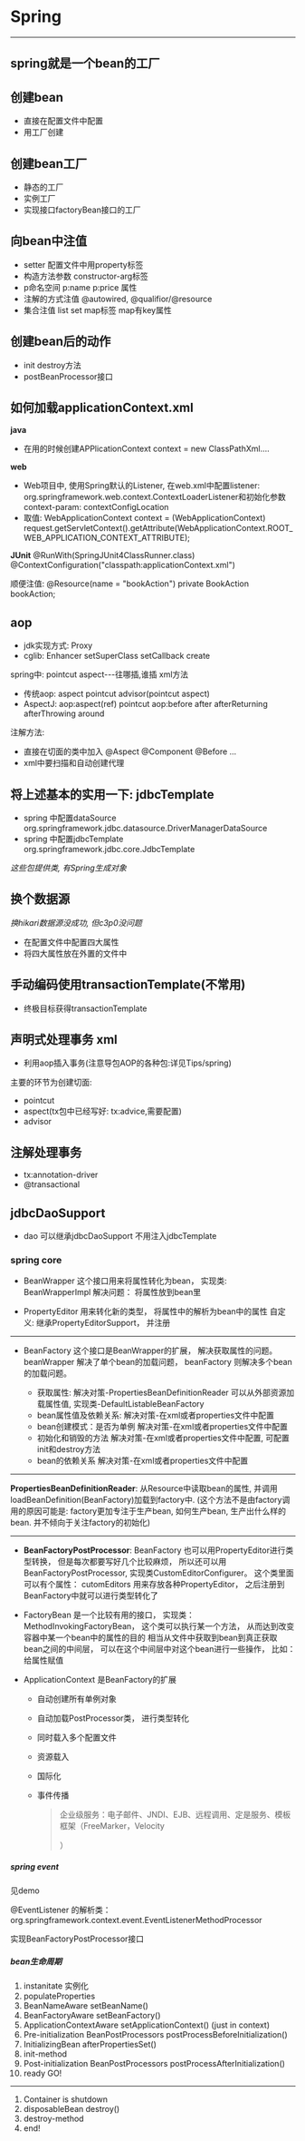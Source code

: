 # Spring #
---

## spring就是一个bean的工厂 ##

## 创建bean
- 直接在配置文件中配置
- 用工厂创建

## 创建bean工厂
- 静态的工厂
- 实例工厂
- 实现接口factoryBean接口的工厂

## 向bean中注值
- setter 配置文件中用property标签
- 构造方法参数 constructor-arg标签
- p命名空间 p:name  p:price 属性
- 注解的方式注值 @autowired, @qualifior/@resource
- 集合注值 list set map标签 map有key属性

## 创建bean后的动作
- init destroy方法
- postBeanProcessor接口

## 如何加载applicationContext.xml

**java**
- 在用的时候创建APPlicationContext context = new  ClassPathXml....

**web**

- Web项目中, 使用Spring默认的Listener, 在web.xml中配置listener: org.springframework.web.context.ContextLoaderListener和初始化参数context-param: contextConfigLocation
- 取值: 
	WebApplicationContext context = (WebApplicationContext) request.getServletContext().getAttribute(WebApplicationContext.ROOT_WEB_APPLICATION_CONTEXT_ATTRIBUTE);

**JUnit**
	@RunWith(SpringJUnit4ClassRunner.class)
	@ContextConfiguration("classpath:applicationContext.xml")

顺便注值:
	@Resource(name = "bookAction")
	private BookAction bookAction;

## aop

- jdk实现方式: Proxy
- cglib: Enhancer setSuperClass setCallback create


spring中: pointcut aspect---往哪插,谁插
xml方法
- 传统aop: aspect pointcut advisor(pointcut aspect)
- AspectJ: aop:aspect(ref) pointcut aop:before after afterReturning afterThrowing around

注解方法:
- 直接在切面的类中加入 @Aspect @Component @Before ...
- xml中要扫描和自动创建代理

## 将上述基本的实用一下: jdbcTemplate

- spring 中配置dataSource org.springframework.jdbc.datasource.DriverManagerDataSource
- spring 中配置jdbcTemplate org.springframework.jdbc.core.JdbcTemplate

*这些包提供类, 有Spring生成对象*

## 换个数据源

*换hikari数据源没成功, 但c3p0没问题*

- 在配置文件中配置四大属性
- 将四大属性放在外置的文件中

## 手动编码使用transactionTemplate(不常用)

- 终极目标获得transactionTemplate

## 声明式处理事务 xml

- 利用aop插入事务(注意导包AOP的各种包:详见Tips/spring)

主要的环节为创建切面: 
- pointcut 
- aspect(tx包中已经写好: tx:advice,需要配置) 
- advisor

## 注解处理事务 

- tx:annotation-driver
- @transactional

## jdbcDaoSupport

- dao 可以继承jdbcDaoSupport 不用注入jdbcTemplate


### spring core
- BeanWrapper 这个接口用来将属性转化为bean， 实现类: BeanWrapperImpl 解决问题： 将属性放到bean里

- PropertyEditor 用来转化新的类型， 将属性中的解析为bean中的属性 自定义: 继承PropertyEditorSupport， 并注册

---

- BeanFactory 这个接口是BeanWrapper的扩展， 解决获取属性的问题。beanWrapper 解决了单个bean的加载问题， beanFactory 则解决多个bean的加载问题。

  - 获取属性: 解决对策-PropertiesBeanDefinitionReader 可以从外部资源加载属性值, 实现类-DefaultListableBeanFactory
  - bean属性值及依赖关系: 解决对策-在xml或者properties文件中配置
  - bean创建模式：是否为单例  解决对策-在xml或者properties文件中配置
  - 初始化和销毁的方法  解决对策-在xml或者properties文件中配置, 可配置init和destroy方法
  - bean的依赖关系 解决对策-在xml或者properties文件中配置
---
**PropertiesBeanDefinitionReader**: 从Resource中读取bean的属性, 并调用loadBeanDefinition(BeanFactory)加载到factory中. (这个方法不是由factory调用的原因可能是: factory更加专注于生产bean, 如何生产bean, 生产出什么样的bean. 并不倾向于关注factory的初始化)

---

- **BeanFactoryPostProcessor**: BeanFactory 也可以用PropertyEditor进行类型转换， 但是每次都要写好几个比较麻烦， 所以还可以用BeanFactoryPostProcessor, 实现类CustomEditorConfigurer。
  这个类里面可以有个属性： cutomEditors 用来存放各种PropertyEditor， 之后注册到BeanFactory中就可以进行类型转化了

- FactoryBean 是一个比较有用的接口， 实现类： MethodInvokingFactoryBean， 这个类可以执行某一个方法， 从而达到改变容器中某一个bean中的属性的目的
  相当从文件中获取到bean到真正获取bean之间的中间层， 可以在这个中间层中对这个bean进行一些操作， 比如：给属性赋值

- ApplicationContext 是BeanFactory的扩展
  - 自动创建所有单例对象

  - 自动加载PostProcessor类， 进行类型转化

  - 同时载入多个配置文件

  - 资源载入

  - 国际化

  - 事件传播

    > 企业级服务：电子邮件、JNDI、EJB、远程调用、定是服务、模板框架（FreeMarker，Velocity
    >
    > ）

##### spring event

见demo

@EventListener 的解析类：org.springframework.context.event.EventListenerMethodProcessor

实现BeanFactoryPostProcessor接口

##### bean生命周期

1. instanitate 实例化
2. populateProperties
3. BeanNameAware setBeanName()
4. BeanFactoryAware setBeanFactory()
5. ApplicationContextAware setApplicationContext()   (just in context)
6. Pre-initialization BeanPostProcessors postProcessBeforeInitialization()
7. InitializingBean afterPropertiesSet()
8. init-method
9. Post-initialization BeanPostProcessors postProcessAfterInitialization()
10. ready GO!

---

1. Container is shutdown
2. disposableBean destroy()
3. destroy-method
4. end!

